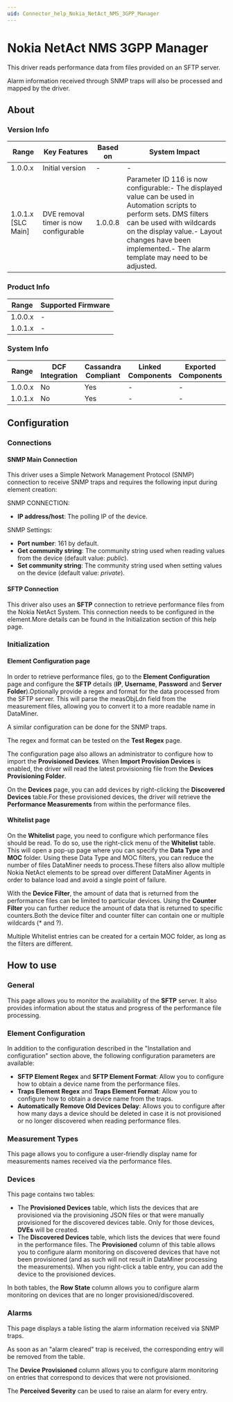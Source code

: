 ```yaml
---
uid: Connector_help_Nokia_NetAct_NMS_3GPP_Manager
---
```


# Nokia NetAct NMS 3GPP Manager

This driver reads performance data from files provided on an SFTP server.

Alarm information received through SNMP traps will also be processed and mapped by the driver.

## About

### Version Info

| **Range**            | **Key Features**                      | **Based on** | **System Impact**                                                                                                                                                                                                                                              |
|----------------------|---------------------------------------|--------------|----------------------------------------------------------------------------------------------------------------------------------------------------------------------------------------------------------------------------------------------------------------|
| 1.0.0.x              | Initial version                       | \-           | \-                                                                                                                                                                                                                                                             |
| 1.0.1.x \[SLC Main\] | DVE removal timer is now configurable | 1.0.0.8      | Parameter ID 116 is now configurable:- The displayed value can be used in Automation scripts to perform sets. DMS filters can be used with wildcards on the display value.- Layout changes have been implemented.- The alarm template may need to be adjusted. |

### Product Info

| **Range** | **Supported Firmware** |
|-----------|------------------------|
| 1.0.0.x   | \-                     |
| 1.0.1.x   | \-                     |

### System Info

| **Range** | **DCF Integration** | **Cassandra Compliant** | **Linked Components** | **Exported Components** |
|-----------|---------------------|-------------------------|-----------------------|-------------------------|
| 1.0.0.x   | No                  | Yes                     | \-                    | \-                      |
| 1.0.1.x   | No                  | Yes                     | \-                    | \-                      |

## Configuration

### Connections

#### SNMP Main Connection

This driver uses a Simple Network Management Protocol (SNMP) connection to receive SNMP traps and requires the following input during element creation:

SNMP CONNECTION:

- **IP address/host**: The polling IP of the device.

SNMP Settings:

- **Port number**: 161 by default.
- **Get community string**: The community string used when reading values from the device (default value: *public*).
- **Set community string**: The community string used when setting values on the device (default value: *private*).

#### SFTP Connection

This driver also uses an **SFTP** connection to retrieve performance files from the Nokia NetAct System. This connection needs to be configured in the element.More details can be found in the Initialization section of this help page.

### Initialization

#### Element Configuration page

In order to retrieve performance files, go to the **Element Configuration** page and configure the **SFTP** details (**IP**, **Username**, **Password** and **Server Folder**).Optionally provide a regex and format for the data processed from the SFTP server. This will parse the measObjLdn field from the measurement files, allowing you to convert it to a more readable name in DataMiner.

A similar configuration can be done for the SNMP traps.

The regex and format can be tested on the **Test Regex** page.

The configuration page also allows an administrator to configure how to import the **Provisioned Devices**. When **Import Provision Devices** is enabled, the driver will read the latest provisioning file from the **Devices Provisioning Folder**.

On the **Devices** page, you can add devices by right-clicking the **Discovered Devices** table.For these provisioned devices, the driver will retrieve the **Performance Measurements** from within the performance files.

#### Whitelist page

On the **Whitelist** page, you need to configure which performance files should be read. To do so, use the right-click menu of the **Whitelist** table. This will open a pop-up page where you can specify the **Data Type** and **MOC** folder. Using these Data Type and MOC filters, you can reduce the number of files DataMiner needs to process.These filters also allow multiple Nokia NetAct elements to be spread over different DataMiner Agents in order to balance load and avoid a single point of failure.

With the **Device Filter**, the amount of data that is returned from the performance files can be limited to particular devices. Using the **Counter Filter** you can further reduce the amount of data that is returned to specific counters.Both the device filter and counter filter can contain one or multiple wildcards (\* and ?).

Multiple Whitelist entries can be created for a certain MOC folder, as long as the filters are different.

## How to use

### General

This page allows you to monitor the availability of the **SFTP** server. It also provides information about the status and progress of the performance file processing.

### Element Configuration

In addition to the configuration described in the "Installation and configuration" section above, the following configuration parameters are available:

- **SFTP Element Regex** and **SFTP Element Format**: Allow you to configure how to obtain a device name from the performance files.
- **Traps Element Regex** and **Traps Element Format**: Allow you to configure how to obtain a device name from the traps.
- **Automatically Remove Old Devices Delay**: Allows you to configure after how many days a device should be deleted in case it is not provisioned or no longer discovered when reading performance files.

### Measurement Types

This page allows you to configure a user-friendly display name for measurements names received via the performance files.

### Devices

This page contains two tables:

- The **Provisioned Devices** table, which lists the devices that are provisioned via the provisioning JSON files or that were manually provisioned for the discovered devices table. Only for those devices, **DVEs** will be created.
- The **Discovered Devices** table, which lists the devices that were found in the performance files. The **Provisioned** column of this table allows you to configure alarm monitoring on discovered devices that have not been provisioned (and as such will not result in DataMiner processing the measurements). When you right-click a table entry, you can add the device to the provisioned devices.

In both tables, the **Row State** column allows you to configure alarm monitoring on devices that are no longer provisioned/discovered.

### Alarms

This page displays a table listing the alarm information received via SNMP traps.

As soon as an "alarm cleared" trap is received, the corresponding entry will be removed from the table.

The **Device Provisioned** column allows you to configure alarm monitoring on entries that correspond to devices that were not provisioned.

The **Perceived Severity** can be used to raise an alarm for every entry.
